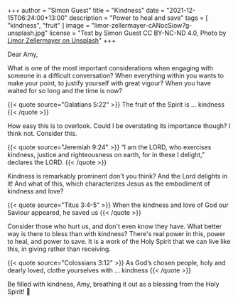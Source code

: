 +++
author = "Simon Guest"
title = "Kindness"
date = "2021-12-15T06:24:00+13:00"
description = "Power to heal and save"
tags = [ "kindness", "fruit" ]
image = "limor-zellermayer-cANocSiow7g-unsplash.jpg"
license = "Text by Simon Guest CC BY-NC-ND 4.0, Photo by [Limor Zellermayer on Unsplash](https://unsplash.com/photos/cANocSiow7g)"
+++

Dear Amy,

What is one of the most important considerations when engaging with someone in a difficult conversation? When everything within you wants to make your point, to justify yourself with great vigour? When you have waited for so long and the time is now?

{{< quote source="Galatians 5:22" >}}
The fruit of the Spirit is ... kindness
{{< /quote >}}

How easy this is to overlook. Could I be overstating its importance though? I think not. Consider this.

{{< quote source="Jeremiah 9:24" >}}
“I am the LORD, who exercises kindness, justice and righteousness on earth, for in these I delight,” declares the LORD.
{{< /quote >}}

Kindness is remarkably prominent don't you think? And the Lord delights in it! And what of this, which characterizes Jesus as the embodiment of kindness and love?

{{< quote source="Titus 3:4-5" >}}
When the kindness and love of God our Saviour appeared, he saved us
{{< /quote >}}

Consider those who hurt us, and don't even know they have.  What better way is there to bless than with kindness? There's real power in this, power to heal, and power to save. It is a work of the Holy Spirit that we can live like this, in giving rather than receiving.

{{< quote source="Colossians 3:12" >}}
As God’s chosen people, holy and dearly loved, clothe yourselves with ... kindness
{{< /quote >}}

Be filled with kindness, Amy, breathing it out as a blessing from the Holy Spirit! 🙏
